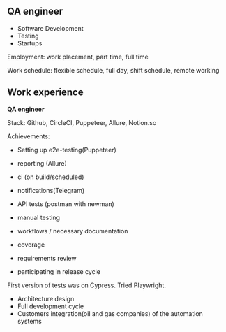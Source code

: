 ## **QA engineer**

- Software Development
- Testing
- Startups

Employment: work placement, part time, full time

Work schedule: flexible schedule, full day, shift schedule, remote working

## Work experience 

**QA engineer**

Stack: Github, CircleCI, Puppeteer, Allure, Notion.so 

Achievements: 

- Setting up e2e-testing(Puppeteer)
- reporting (Allure)
- ci (on build/scheduled)
- notifications(Telegram)
- API tests (postman with newman)

- manual testing 

- workflows / necessary documentation 

- coverage 

- requirements review 

- participating in release cycle 

First version of tests was on Cypress. Tried Playwright.

- Architecture design
- Full development cycle
- Customers integration(oil and gas companies) of the automation systems

<!--
**Leitirion/Leitirion** is a ✨ _special_ ✨ repository because its `README.md` (this file) appears on your GitHub profile.

Here are some ideas to get you started:

- 🔭 I’m currently working on ...
- 🌱 I’m currently learning ...
- 👯 I’m looking to collaborate on ...
- 🤔 I’m looking for help with ...
- 💬 Ask me about ...
- 📫 How to reach me: ...
- 😄 Pronouns: ...
- ⚡ Fun fact: ...
-->

